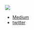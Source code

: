 <a href="https://github.com/anuraghazra/github-readme-stats">
  <img align="left" src="https://github-readme-stats.vercel.app/api?username=ymizushi&count_private=true&show_icons=true" />
</a><br />


- [Medium](https://medium.com/@ymizushi)
- [twitter](https://twitter.com/ymizushi)
